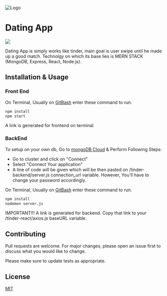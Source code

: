 ![Logo](https://github.com/rafeyshah/Tinder-Mern/blob/master/banner.png)
# Dating App 
![](https://img.shields.io/github/last-commit/rafeyshah/Tinder-Mern) 

Dating App is simply works like tinder, main goal is user swipe until he made up a good match. Technolgy on which its base lies is MERN STACK (MongoDB, Express, React, Node.js).

## Installation & Usage
### Front End
On Terminal, Usually on [GitBash](https://git-scm.com/downloads) enter these command to run.

```bash
npm install
npm start
```
A link is generated for frontend on terminal

### BackEnd

To setup on your own db, Go to [mongoDB Cloud](https://cloud.mongodb.com/) & Perform Following Steps:

- Go to cluster and click on "Connect"
- Select "Connect Your application"
- A line of code will be given which will be then pasted on /tinder-backend/server.js connection_url variable. However, You'll have to change your password accordingly.

On Terminal, Usually on [GitBash](https://git-scm.com/downloads) enter these command to run.

```bash
npm install
nodemon server.js
```
IMPORTANT!!! A link is generated for backend. Copy that link to your /tinder-react/axios.js  baseURL variable.

## Contributing
Pull requests are welcome. For major changes, please open an issue first to discuss what you would like to change.

Please make sure to update tests as appropriate.

## License
[MIT](https://choosealicense.com/licenses/mit/)

